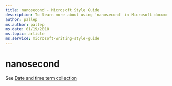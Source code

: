 ```yaml
---
title: nanosecond - Microsoft Style Guide
description: To learn more about using 'nanosecond' in Microsoft documents, see 'Date and time term collection.'
author: pallep
ms.author: pallep
ms.date: 01/19/2018
ms.topic: article
ms.service: microsoft-writing-style-guide
---
```


# nanosecond

See [Date and time term collection](~/a-z-word-list-term-collections/term-collections/date-time-terms.md)
